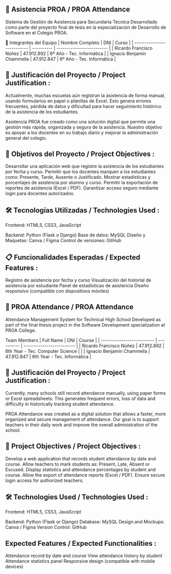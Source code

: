 ## 📘 Asistencia PROA / PROA Attendance

Sistema de Gestión de Asistencia para Secundaria Técnica
Desarrollado como parte del proyecto final de tesis en la especialización de Desarrollo de Software en el Colegio PROA.

👥 Integrantes del Equipo
| Nombre Completo            | DNI        | Curso                     |
| -------------------------- | ---------- | ------------------------- |
| Ricardo Francisco Núñez    | 47.912.892 | 6º Año - Tec. Informática |
| Ignacio Benjamín Chammella | 47.912.847 | 6º Año - Tec. Informática |

## 🧠 Justificación del Proyecto / Project Justification :

Actualmente, muchas escuelas aún registran la asistencia de forma manual, usando formularios en papel o planillas de Excel. Esto genera errores frecuentes, pérdida de datos y dificultad para hacer seguimiento histórico de la asistencia de los estudiantes.

Asistencia PROA fue creado como una solución digital que permite una gestión más rápida, organizada y segura de la asistencia. Nuestro objetivo es apoyar a los docentes en su trabajo diario y mejorar la administración general del colegio.



## 🎯 Objetivos del Proyecto / Project Objectives :

Desarrollar una aplicación web que registre la asistencia de los estudiantes por fecha y curso.
Permitir que los docentes marquen a los estudiantes como: Presente, Tarde, Ausente o Justificado.
Mostrar estadísticas y porcentajes de asistencia por alumno y curso.
Permitir la exportación de reportes de asistencia (Excel / PDF).
Garantizar acceso seguro mediante login para docentes autorizados.

## 🛠️ Tecnologías Utilizadas / Technologies Used :
Frontend: HTML5, CSS3, JavaScript

Backend: Python (Flask o Django)
Base de datos: MySQL 
Diseño y Maquetas: Canva / Figma
Control de versiones: GitHub

## 📋 Funcionalidades Esperadas / Expected Features :

 Registro de asistencia por fecha y curso
 Visualización del historial de asistencia por estudiante
 Panel de estadísticas de asistencia
 Diseño responsivo (compatible con dispositivos móviles)

## 📘 PROA Attendance / PROA Attendance

Attendance Management System for Technical High School
Developed as part of the final thesis project in the Software Development specialization at PROA College.

Team Members
| Full Name | DNI | Course |
| -------------------------- | ---------- | ------------------------- |
| Ricardo Francisco Núñez | 47.912.892 | 6th Year - Tec. Computer Science | |
| Ignacio Benjamín Chammella | 47.912.847 | 6th Year - Tec. Informática |

## 🧠 Justificación del Proyecto / Project Justification :

Currently, many schools still record attendance manually, using paper forms or Excel spreadsheets. This generates frequent errors, loss of data and difficulty in historically tracking student attendance.

PROA Attendance was created as a digital solution that allows a faster, more organized and secure management of attendance. Our goal is to support teachers in their daily work and improve the overall administration of the school.

## 🎯 Project Objectives / Project Objectives :

Develop a web application that records student attendance by date and course.
Allow teachers to mark students as: Present, Late, Absent or Excused.
Display statistics and attendance percentages by student and course.
Allow the export of attendance reports (Excel / PDF).
Ensure secure login access for authorized teachers.

## 🛠️ Technologies Used / Technologies Used :
Frontend: HTML5, CSS3, JavaScript

Backend: Python (Flask or Django)
Database: MySQL 
Design and Mockups: Canva / Figma
Version Control: GitHub

## Expected Features / Expected Functionalities :

 Attendance record by date and course
 View attendance history by student
 Attendance statistics panel
 Responsive design (compatible with mobile devices)
